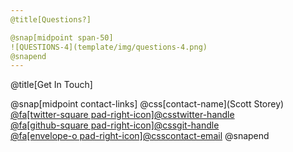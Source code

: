 ```yaml
---
@title[Questions?]

@snap[midpoint span-50]
![QUESTIONS-4](template/img/questions-4.png)
@snapend
---
```

@title[Get In Touch]

@snap[midpoint contact-links]
@css[contact-name](Scott Storey)<br>
<a href="https://twitter.com/scottstorey">
@fa[twitter-square pad-right-icon]@css[twitter-handle](@scottstorey)
</a><br>
<a href="https://github.com/gitpitch/sjstore2">
@fa[github-square pad-right-icon]@css[git-handle](sjstore2)
</a><br>
<a href="mailto: me@scottstorey.co.uk">
@fa[envelope-o pad-right-icon]@css[contact-email](me@scottstorey.co.uk)
</a>
@snapend

